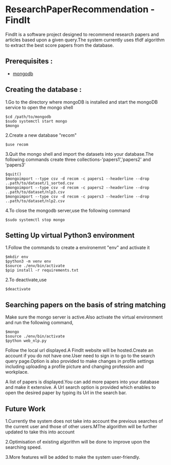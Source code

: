# ResearchPaperRecommendation - FindIt

FindIt is a software project designed to recommend research papers and articles based upon a given query.The system currently uses tfidf algorithm to extract the best score papers from the database.

## Prerequisites :
- [mongodb](https://docs.mongodb.com/manual/administration/install-community/)

## Creating the database :
1.Go to the directory where mongoDB is installed and start the mongoDB service to open the mongo shell
```
$cd /path/to/mongodb
$sudo systemctl start mongo
$mongo
```
2.Create a new database "recom" 
```
$use recom
```
3.Quit the mongo shell and import the datasets into your database.The following commands create three collections-'papers1','papers2' and 'papers3'
```
$quit()
$mongoimport --type csv -d recom -c papers1 --headerline --drop ..path/to/dataset/1_sorted.csv
$mongoimport --type csv -d recom -c papers2 --headerline --drop ..path/to/dataset/nlp3.csv
$mongoimport --type csv -d recom -c papers3 --headerline --drop ..path/to/dataset/nlp2.csv
```
4.To close the mongodb server,use the following command
```
$sudo systemctl stop mongo
```
## Setting Up virtual Python3 environment
1.Follow the commands to create a environemnt "env" and activate it
```
$mkdir env
$python3 -m venv env
$source ./env/bin/activate
$pip install -r requirements.txt
```
2.To deactivate,use
```
$deactivate
```
## Searching papers on the basis of string matching
Make sure the mongo server is active.Also activate the virtual environment and run the following command,
```
$mongo
$source ./env/bin/activate
$python web_nlp.py
```
Follow the local url displayed.A FindIt website will be hosted.Create an account if you do not have one.User need to sign in to go to the search query page.Option is also provided to make changes in profile settings including uploading a profile picture and changing profession and workplace.

A list of papers is displayed.You can add more papers into your database and make it extensive.
A Url search option is provided which enables to open the desired paper by typing its Url in the search bar.

## Future Work

1.Currently the system does not take into account the previous searches of the current user and those of other users.MThe algorithm will be further updated to take this into account

2.Optimisation of existing algorithm will be done to improve upon the searching speed.

3.More features will be added to make the system user-friendly.
